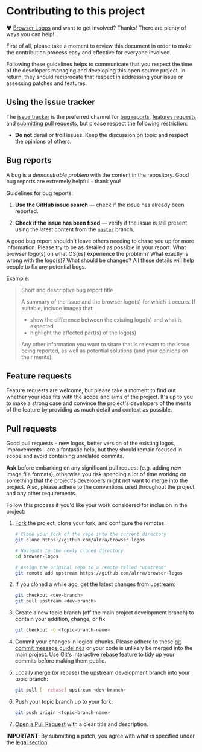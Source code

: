 # Contributing to this project

♥ [Browser Logos](https://github.com/alrra/browser-logos/) and want to get
involved? Thanks! There are plenty of ways you can help!

First of all, please take a moment to review this document in order to make
the contribution process easy and effective for everyone involved.

Following these guidelines helps to communicate that you respect the time of
the developers managing and developing this open source project. In return,
they should reciprocate that respect in addressing your issue or assessing
patches and features.


## Using the issue tracker

The [issue tracker](https://github.com/alrra/browser-logos/issues) is the
preferred channel for [bug reports](#bugs), [features requests](#features) and
[submitting pull requests](#pull-requests), but please respect the following
restriction:

* **Do not** derail or troll issues. Keep the discussion on topic and respect
the opinions of others.


<a name="bugs"></a>
## Bug reports

A bug is a _demonstrable problem_ with the content in the repository. Good bug
reports are extremely helpful - thank you!


Guidelines for bug reports:

1. **Use the GitHub issue search** &mdash; check if the issue has already been
   reported.

2. **Check if the issue has been fixed** &mdash; verify if the issue is still
   present using the latest content from the
   [`master`](https://github.com/alrra/browser-logos/tree/master) branch.

A good bug report shouldn't leave others needing to chase you up for more
information. Please try to be as detailed as possible in your report. What
browser logo(s) on what OS(es) experience the problem? What exactly is wrong
with the logo(s)? What should be changed? All these details will help people
to fix any potential bugs.

Example:

> Short and descriptive bug report title
>
> A summary of the issue and the browser logo(s) for which it occurs. If
> suitable, include images that:
>
>  * show the difference between the existing logo(s) and what is expected
>  * highlight the affected part(s) of the logo(s)
>
> Any other information you want to share that is relevant to the issue being
> reported, as well as potential solutions (and your opinions on their merits).


<a name="features"></a>
## Feature requests

Feature requests are welcome, but please take a moment to find out whether your
idea fits with the scope and aims of the project. It's up to you to make a
strong case and convince the project's developers of the merits of the feature
by providing as much detail and context as possible.


<a name="pull-requests"></a>
## Pull requests

Good pull requests - new logos, better version of the existing logos,
 improvements - are a fantastic help, but they should remain focused in scope
and avoid containing unrelated commits.

**Ask** before embarking on any significant pull request (e.g. adding new image
 file formats), otherwise you risk spending a lot of time working on something
that the project's developers might not want to merge into the project. Also,
please adhere to the conventions used throughout the project and any other
requirements.

Follow this process if you'd like your work considered for inclusion in the
project:

1. [Fork](http://help.github.com/fork-a-repo/) the project, clone your fork,
   and configure the remotes:

   ```bash
   # Clone your fork of the repo into the current directory
   git clone https://github.com/alrra/browser-logos

   # Navigate to the newly cloned directory
   cd browser-logos

   # Assign the original repo to a remote called "upstream"
   git remote add upstream https://github.com/alrra/browser-logos
   ```

2. If you cloned a while ago, get the latest changes from upstream:

   ```bash
   git checkout <dev-branch>
   git pull upstream <dev-branch>
   ```

3. Create a new topic branch (off the main project development branch) to
   contain your addition, change, or fix:

   ```bash
   git checkout -b <topic-branch-name>
   ```

4. Commit your changes in logical chunks. Please adhere to these [git commit
   message guidelines](http://tbaggery.com/2008/04/19/a-note-about-git-commit-messages.html)
   or your code is unlikely be merged into the main project. Use Git's
   [interactive rebase](https://help.github.com/articles/interactive-rebase)
   feature to tidy up your commits before making them public.

5. Locally merge (or rebase) the upstream development branch into your topic branch:

   ```bash
   git pull [--rebase] upstream <dev-branch>
   ```

6. Push your topic branch up to your fork:

   ```bash
   git push origin <topic-branch-name>
   ```

7. [Open a Pull Request](https://help.github.com/articles/using-pull-requests/)
    with a clear title and description.

**IMPORTANT**: By submitting a patch, you agree with what is specified under the
[legal section](https://github.com/alrra/browser-logos#legal).
